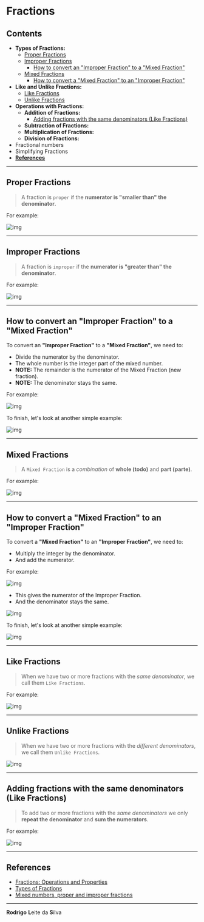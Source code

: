 # Fractions

## Contents

 - **Types of Fractions:**
   - [Proper Fractions](#intro-to-proper-fractions)
   - [Improper Fractions](#intro-to-improper-fractions)
     - [How to convert an "Improper Fraction" to a "Mixed Fraction"](#convert-improper-to-mixed)
   - [Mixed Fractions](#intro-to-mixed-fractions)
     - [How to convert a "Mixed Fraction" to an "Improper Fraction"](#convert-mixed-to-improper)
 - **Like and Unlike Fractions:**
   - [Like Fractions](#intro-to-like-fractions)
   - [Unlike Fractions](#intro-to-unlike-fractions)
 - **Operations with Fractions:**
   - **Addition of Fractions:**
     - [Adding fractions with the same denominators (Like Fractions)](#add-like-fractions)
   - **Subtraction of Fractions:**
   - **Multiplication of Fractions:**
   - **Division of Fractions:**
 - Fractional numbers
 - Simplifying Fractions
 - [**References**](#ref)
<!--- 
[WHITESPACE RULES]
- Same topic = "5" Whitespace character.
- Different topic = "50" Whitespace character.
--->






















































<!--- ( Types of Fractions ) --->

---

<div id="intro-to-proper-fractions"></div>

## Proper Fractions

> A fraction is `proper` if the **numerator is "smaller than" the denominator**.

For example:

![img](images/proper-fraction-01.png)  





---

<div id="intro-to-improper-fractions"></div>

## Improper Fractions

> A fraction is `improper` if the **numerator is "greater than" the denominator**.

For example:

![img](images/improper-fraction-01.png)  

---

<div id="convert-improper-to-mixed"></div>

## How to convert an "Improper Fraction" to a "Mixed Fraction"

To convert an **"Improper Fraction"** to a **"Mixed Fraction"**, we need to:

 - Divide the numerator by the denominator.
 - The whole number is the integer part of the mixed number.
 - **NOTE:** The remainder is the numerator of the Mixed Fraction (new fraction).
 - **NOTE:** The denominator stays the same.

For example:

![img](images/improper-to-mixed-01.png)  

To finish, let's look at another simple example:

![img](images/improper-to-mixed-02.png)  





---

<div id="intro-to-mixed-fractions"></div>

## Mixed Fractions

> A `Mixed Fraction` is a *combination* of **whole (todo)** and **part (parte)**.

For example:

![img](images/mixed-fraction-01.png)  

---

<div id="convert-mixed-to-improper"></div>

## How to convert a "Mixed Fraction" to an "Improper Fraction"

To convert a **"Mixed Fraction"** to an **"Improper Fraction"**, we need to:

 - Multiply the integer by the denominator.
 - And add the numerator.

For example:

![img](images/mixed-to-improper-01.png)  

 - This gives the numerator of the Improper Fraction.
 - And the denominator stays the same.

![img](images/mixed-to-improper-02.png)  

To finish, let's look at another simple example:

![img](images/mixed-to-improper-03.png)  
















































<!--- ( Like and Unlike Fractions ) --->

---

<div id="intro-to-like-fractions"></div>

## Like Fractions

> When we have two or more fractions with the *same denominator*, we call them `Like Fractions`.

For example:

![img](images/like-fraction-01.png)





---

<div id="intro-to-unlike-fractions"></div>

## Unlike Fractions

> When we have two or more fractions with the *different denominators*, we call them `Unlike Fractions`.

![img](images/unlike-fraction-01.png)























































<!--- ( Operations with Fractions ) --->

---

<div id="add-like-fractions"></div>

## Adding fractions with the same denominators (Like Fractions)

> To add two or more fractions with the *same denominators* we only **repeat the denominator** and **sum the numerators**.

For example:

![img](images/add-like-fraction-01.png)  























































<!--- ( References ) --->

---

<div id="ref"></div>

## References

 - [Fractions: Operations and Properties](https://www.cuemath.com/learn/maths-olympiad-fractions-operations/)
 - [Types of Fractions](https://byjus.com/maths/types-of-fraction/)
 - [Mixed numbers, proper and improper fractions](https://www.bbc.co.uk/bitesize/topics/zsxhfg8/articles/zyxsf82)

---

**Rodrigo** **L**eite da **S**ilva
